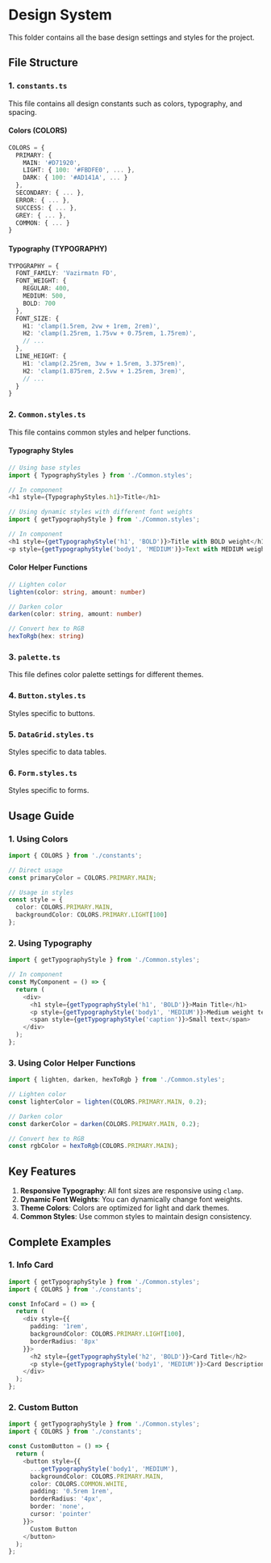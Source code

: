 # Design System

This folder contains all the base design settings and styles for the project.

## File Structure

### 1. `constants.ts`
This file contains all design constants such as colors, typography, and spacing.

#### Colors (COLORS)
```typescript
COLORS = {
  PRIMARY: {
    MAIN: '#D71920',
    LIGHT: { 100: '#FBDFE0', ... },
    DARK: { 100: '#AD141A', ... }
  },
  SECONDARY: { ... },
  ERROR: { ... },
  SUCCESS: { ... },
  GREY: { ... },
  COMMON: { ... }
}
```

#### Typography (TYPOGRAPHY)
```typescript
TYPOGRAPHY = {
  FONT_FAMILY: 'Vazirmatn FD',
  FONT_WEIGHT: {
    REGULAR: 400,
    MEDIUM: 500,
    BOLD: 700
  },
  FONT_SIZE: {
    H1: 'clamp(1.5rem, 2vw + 1rem, 2rem)',
    H2: 'clamp(1.25rem, 1.75vw + 0.75rem, 1.75rem)',
    // ...
  },
  LINE_HEIGHT: {
    H1: 'clamp(2.25rem, 3vw + 1.5rem, 3.375rem)',
    H2: 'clamp(1.875rem, 2.5vw + 1.25rem, 3rem)',
    // ...
  }
}
```

### 2. `Common.styles.ts`
This file contains common styles and helper functions.

#### Typography Styles
```typescript
// Using base styles
import { TypographyStyles } from './Common.styles';

// In component
<h1 style={TypographyStyles.h1}>Title</h1>

// Using dynamic styles with different font weights
import { getTypographyStyle } from './Common.styles';

// In component
<h1 style={getTypographyStyle('h1', 'BOLD')}>Title with BOLD weight</h1>
<p style={getTypographyStyle('body1', 'MEDIUM')}>Text with MEDIUM weight</p>
```

#### Color Helper Functions
```typescript
// Lighten color
lighten(color: string, amount: number)

// Darken color
darken(color: string, amount: number)

// Convert hex to RGB
hexToRgb(hex: string)
```

### 3. `palette.ts`
This file defines color palette settings for different themes.

### 4. `Button.styles.ts`
Styles specific to buttons.

### 5. `DataGrid.styles.ts`
Styles specific to data tables.

### 6. `Form.styles.ts`
Styles specific to forms.

## Usage Guide

### 1. Using Colors
```typescript
import { COLORS } from './constants';

// Direct usage
const primaryColor = COLORS.PRIMARY.MAIN;

// Usage in styles
const style = {
  color: COLORS.PRIMARY.MAIN,
  backgroundColor: COLORS.PRIMARY.LIGHT[100]
};
```

### 2. Using Typography
```typescript
import { getTypographyStyle } from './Common.styles';

// In component
const MyComponent = () => {
  return (
    <div>
      <h1 style={getTypographyStyle('h1', 'BOLD')}>Main Title</h1>
      <p style={getTypographyStyle('body1', 'MEDIUM')}>Medium weight text</p>
      <span style={getTypographyStyle('caption')}>Small text</span>
    </div>
  );
};
```

### 3. Using Color Helper Functions
```typescript
import { lighten, darken, hexToRgb } from './Common.styles';

// Lighten color
const lighterColor = lighten(COLORS.PRIMARY.MAIN, 0.2);

// Darken color
const darkerColor = darken(COLORS.PRIMARY.MAIN, 0.2);

// Convert hex to RGB
const rgbColor = hexToRgb(COLORS.PRIMARY.MAIN);
```

## Key Features

1. **Responsive Typography**: All font sizes are responsive using `clamp`.
2. **Dynamic Font Weights**: You can dynamically change font weights.
3. **Theme Colors**: Colors are optimized for light and dark themes.
4. **Common Styles**: Use common styles to maintain design consistency.

## Complete Examples

### 1. Info Card
```typescript
import { getTypographyStyle } from './Common.styles';
import { COLORS } from './constants';

const InfoCard = () => {
  return (
    <div style={{
      padding: '1rem',
      backgroundColor: COLORS.PRIMARY.LIGHT[100],
      borderRadius: '8px'
    }}>
      <h2 style={getTypographyStyle('h2', 'BOLD')}>Card Title</h2>
      <p style={getTypographyStyle('body1', 'MEDIUM')}>Card Description</p>
    </div>
  );
};
```

### 2. Custom Button
```typescript
import { getTypographyStyle } from './Common.styles';
import { COLORS } from './constants';

const CustomButton = () => {
  return (
    <button style={{
      ...getTypographyStyle('body1', 'MEDIUM'),
      backgroundColor: COLORS.PRIMARY.MAIN,
      color: COLORS.COMMON.WHITE,
      padding: '0.5rem 1rem',
      borderRadius: '4px',
      border: 'none',
      cursor: 'pointer'
    }}>
      Custom Button
    </button>
  );
};
``` 